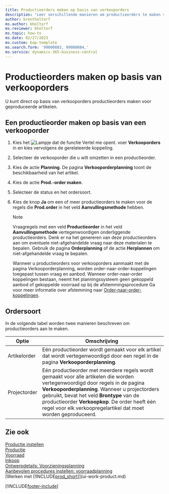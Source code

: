 ```yaml
---
title: Productieorders maken op basis van verkooporders
description: 'Leer verschillende manieren om productieorders te maken voor geproduceerde artikelen, rechtstreeks van verkooporders.'
author: brentholtorf
ms.author: bholtorf
ms.reviewer: bholtorf
ms.topic: how-to
ms.date: 02/27/2023
ms.custom: bap-template
ms.search.form: '99000883, 99000884,'
ms.service: dynamics-365-business-central
---
```

# <a name="create-production-orders-from-sales-orders"></a>Productieorders maken op basis van verkooporders

U kunt direct op basis van verkooporders productieorders maken voor geproduceerde artikelen.  

## <a name="to-create-a-production-order-from-a-sales-order"></a>Een productieorder maken op basis van een verkooporder

1. Kies het ![Lampje dat de functie Vertel me opent.](media/ui-search/search_small.png "Vertel me wat u wilt doen") voer **Verkooporders** in en kies vervolgens de gerelateerde koppeling.  
2. Selecteer de verkooporder die u wilt omzetten in een productieorder.  
3. Kies de actie **Planning**. De pagina **Verkooporderplanning** toont de beschikbaarheid van het artikel.  
4. Kies de actie **Prod.-order maken**.  
5. Selecteer de status en het ordersoort.  
6. Kies de knop **Ja** om een of meer productieorders te maken voor de regels die **Prod.order** in het veld **Aanvullingsmethode** hebben.

    > [!NOTE]  
    > Vraagregels met een veld **Productieorder** in het veld **Aanvullingsmethode** vertegenwoordigen onderliggende productieorders. Denk er na het genereren van deze productieorders aan om eventuele niet-afgehandelde vraag naar deze materialen te bepalen. Gebruik de pagina **Orderplanning** of de actie **Herplannen** om niet-afgehandelde vraag te bepalen.
    >
    > Wanneer u productieorders voor verkooporders aanmaakt met de pagina Verkooporderplanning, worden order-naar-order-koppelingen toegepast tussen vraag en aanbod. Wanneer order-naar-order koppelingen bestaan, neemt het planningssysteem geen gekoppeld aanbod of gekoppelde voorraad op bij de afstemmingsprocedure Ga voor meer informatie over afstemming naar [Order-naar-order-koppelingen](design-details-central-concepts-of-the-planning-system.md#order-to-order-links).

## <a name="order-type"></a>Ordersoort

In de volgende tabel worden twee manieren beschreven om productieorders aan te maken.

|Optie|Omschrijving|
|------|-----------|
|Artikelorder|Eén productieorder wordt gemaakt voor elk artikel dat wordt vertegenwoordigd door een regel in de pagina **Verkooporderplanning**.|
|Projectorder|Eén productieorder met meerdere regels wordt gemaakt voor alle artikelen die worden vertegenwoordigd door regels in de pagina **Verkooporderplanning**. Wanneer u projectorders gebruikt, bevat het veld **Brontype** van de productieorder **Verkoopkop**. De order heeft één regel voor elk verkoopregelartikel dat moet worden geproduceerd.|

## <a name="see-also"></a>Zie ook

[Productie instellen](production-configure-production-processes.md)  
[Productie](production-manage-manufacturing.md)  
[Voorraad](inventory-manage-inventory.md)  
[Inkoop](purchasing-manage-purchasing.md)  
[Ontwerpdetails: Voorzieningsplanning](design-details-supply-planning.md)  
[Aanbevolen procedures instellen: voorraadplanning](setup-best-practices-supply-planning.md)  
[Werken met [!INCLUDE[prod_short](includes/prod_short.md)]](ui-work-product.md)


[!INCLUDE[footer-include](includes/footer-banner.md)]
